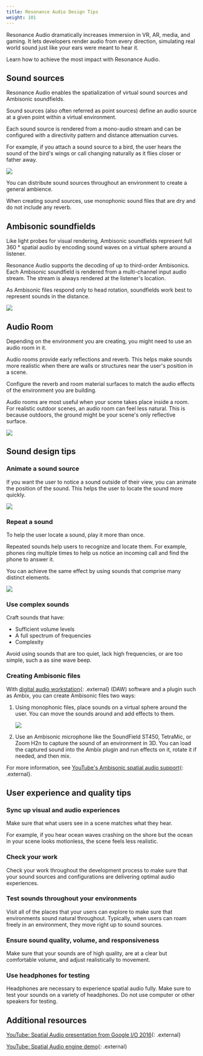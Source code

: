 ```yaml
---
title: Resonance Audio Design Tips
weight: 101
---
```


Resonance Audio dramatically increases immersion in VR, AR, media, and gaming. It
lets developers render audio from every direction, simulating real world sound
just like your ears were meant to hear it.

Learn how to achieve the most impact with Resonance Audio.

## Sound sources

Resonance Audio enables the spatialization of virtual sound sources and
Ambisonic soundfields.

Sound sources (also often referred as point sources) define an
audio source at a given point within a virtual environment.

Each sound source is rendered from a mono-audio stream and can
be configured with a directivity pattern and distance attenuation curves.

For example, if you attach a sound source to a bird, the user hears
the sound of the bird's wings or call changing naturally as it flies closer
or father away.

<img src="/images/concepts/unity-add-bird-sound.png">

You can distribute sound sources throughout an environment to create
a general ambience.

When creating sound sources, use monophonic sound files that are
dry and do not include any reverb.

## Ambisonic soundfields
Like light probes for visual rendering, Ambisonic soundfields 
represent full 360 &deg; spatial audio by encoding sound waves on a virtual 
sphere around a listener.

Resonance Audio supports the decoding of up to third-order Ambisonics. Each
Ambisonic soundfield is rendered from a multi-channel input audio stream. The stream
is always rendered at the listener's location.

As Ambisonic files respond only to head rotation, soundfields
work best to represent sounds in the distance.

<img src="/images/concepts/unity-atmosphere.png">

## Audio Room

Depending on the environment you are creating, you might need to use an audio
room in it.

Audio rooms provide early reflections and reverb. This helps make
sounds more realistic when there are walls or structures near the user's
position in a scene.

Configure the reverb and room material surfaces to match the audio effects of
the environment you are building.

Audio rooms are most useful when your scene takes place
inside a room. For realistic outdoor scenes, an audio room can feel less
natural. This is because outdoors, the ground might be your scene's only
reflective surface.

<img src="/images/concepts/unity-use-room-model.png">

## Sound design tips

### Animate a sound source

If you want the user to notice a sound outside of their view, you can
animate the position of the sound. This helps the user to locate the sound more
quickly.

<img src="/images/concepts/animate-sound.png">

### Repeat a sound

To help the user locate a sound, play it more than once.

Repeated sounds help users to recognize and locate them. For example, phones ring
multiple times to help us notice an incoming call and find the phone to answer
it.

You can achieve the same effect by using sounds that comprise many distinct
elements.

<img src="/images/concepts/soundwaves.png">

### Use complex sounds
Craft sounds that have:

*  Sufficient volume levels
*  A full spectrum of frequencies
*  Complexity

Avoid using sounds that are too quiet, lack high frequencies, or are too simple,
such a as sine wave beep.

### Creating Ambisonic files

With [digital audio workstation](//en.wikipedia.org/wiki/Digital_audio_workstation){: .external}
(DAW) software and a plugin such as Ambix, you can create Ambisonic files two ways:

1.  Using monophonic files, place sounds on a virtual sphere around the user.
    You can move the sounds around and add effects to them.

    <img src="/images/concepts/ambix-encoder.png">

2.  Use an Ambisonic microphone like the SoundField ST450, TetraMic, or Zoom H2n
    to capture the sound of an environment in 3D. You can load the captured
    sound into the Ambix plugin and run effects on it, rotate it if needed, and
    then mix.

For more information, see [YouTube's Ambisonic spatial audio
support](//support.google.com/youtube/answer/6395969){: .external}.


## User experience and quality tips

### Sync up visual and audio experiences
Make sure that what users see in a scene matches what they hear.

For example, if you hear ocean waves crashing on the shore but the ocean in
your scene looks motionless, the scene feels less realistic.

### Check your work
Check your work throughout the development process to make sure that your sound 
sources and configurations are delivering optimal
audio experiences.

### Test sounds throughout your environments
Visit all of the places that your users can explore to make sure
that environments sound natural throughout. Typically, when users can roam
freely in an environment, they move right up to sound sources.

### Ensure sound quality, volume, and responsiveness
Make sure that your sounds are of high quality, are at a clear but comfortable
volume, and adjust realistically to movement.

### Use headphones for testing
Headphones are necessary to experience spatial audio fully. Make sure to test
your sounds on a variety of headphones. Do not use computer or other speakers
for testing.

## Additional resources

[YouTube: Spatial Audio presentation from Google I/O 2016](//youtu.be/Na4DYI-WjlI){: .external}

[YouTube: Spatial Audio engine demo](//youtu.be/I9zf4hCjRg0){: .external}
